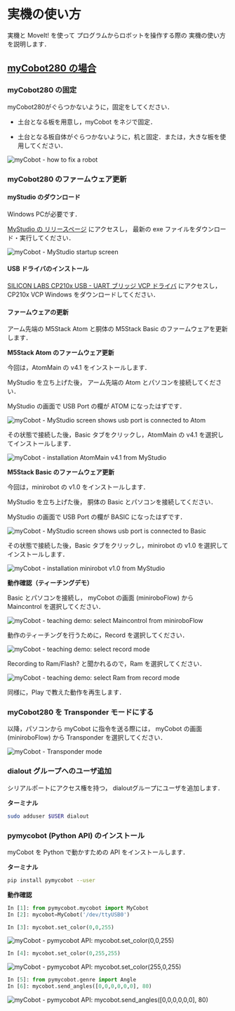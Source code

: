 
# 実機の使い方

実機と MoveIt! を使って
プログラムからロボットを操作する際の
実機の使い方を説明します．

<a id="start-mycobot-moveit-real-robot"></a>

## <a href="#start-mycobot-moveit-real-robot">myCobot280 の場合 </a>

### myCobot280 の固定

myCobot280がぐらつかないように，固定をしてください．

- 土台となる板を用意し，myCobot をネジで固定．

- 土台となる板自体がぐらつかないように，机と固定．または，大きな板を使用してください．

![myCobot - how to fix a robot](images/melodic/mycobot-how-to-fix-a-robot.png)

### myCobot280 のファームウェア更新

#### myStudio のダウンロード

Windows PCが必要です．

[MyStudio の リリースページ](https://github.com/elephantrobotics/MyStudio/releases)
にアクセスし，
最新の exe ファイルをダウンロード・実行してください．

![myCobot - MyStudio startup screen](images/melodic/mycobot-mystudio-startup-screen.png)

#### USB ドライバのインストール

[SILICON LABS CP210x USB - UART ブリッジ VCP ドライバ](https://jp.silabs.com/developers/usb-to-uart-bridge-vcp-drivers?tab=downloads)
にアクセスし，
CP210x VCP Windows をダウンロードしてください．

#### ファームウェアの更新

アーム先端の M5Stack Atom と胴体の M5Stack Basic のファームウェアを更新します．

**M5Stack Atom のファームウェア更新**

今回は，AtomMain の v4.1 をインストールします．

MyStudio を立ち上げた後，
アーム先端の Atom とパソコンを接続してください．

MyStudio の画面で USB Port の欄が ATOM になったはずです．

![myCobot - MyStudio screen shows usb port is connected to Atom](images/melodic/mycobot-mystudio-screen-shows-usb-port-is-connected-to-atom.png)

その状態で接続した後，Basic タブをクリックし，AtomMain の v4.1 を選択してインストールします．

![myCobot - installation AtomMain v4.1 from MyStudio](images/melodic/mycobot-installation-atommain-v4-1-from-mystudio.png)

**M5Stack Basic のファームウェア更新**

今回は，minirobot の v1.0 をインストールします．

MyStudio を立ち上げた後，
胴体の Basic とパソコンを接続してください．

MyStudio の画面で USB Port の欄が BASIC になったはずです．

![myCobot - MyStudio screen shows usb port is connected to Basic](images/melodic/mycobot-mystudio-screen-shows-usb-port-is-connected-to-basic.png)

その状態で接続した後，Basic タブをクリックし，minirobot の v1.0 を選択してインストールします．

![myCobot - installation minirobot v1.0 from MyStudio](images/melodic/mycobot-installation-minirobot-v1-0-from-mystudio.png)

**動作確認（ティーチングデモ）**

Basic とパソコンを接続し，
myCobot の画面 (miniroboFlow) から Maincontrol を選択してください．

![myCobot - teaching demo: select Maincontrol from miniroboFlow](images/melodic/mycobot-teaching-demo-1-select-maincontrol-from-miniroboflow.png)

動作のティーチングを行うために，Record を選択してください．

![myCobot - teaching demo: select record mode](images/melodic/mycobot-teaching-demo-2-select-record-mode.png)

Recording to Ram/Flash? と聞かれるので，Ram を選択してください．

![myCobot - teaching demo: select Ram from record mode](images/melodic/mycobot-teaching-demo-3-select-ram-from-record-mode.png)

同様に，Play で教えた動作を再生します．

### myCobot280 を Transponder モードにする

以降，パソコンから myCobot に指令を送る際には，
myCobot の画面 (miniroboFlow) から Transponder を選択してください．

![myCobot - Transponder mode](images/melodic/mycobot-transponder-mode.png)

### dialout グループへのユーザ追加

シリアルポートにアクセス権を持つ，
dialoutグループにユーザを追加します．

**ターミナル**

```bash
sudo adduser $USER dialout 
```

### pymycobot (Python API) のインストール

myCobot を Python で動かすための API をインストールします．

**ターミナル**

```bash
pip install pymycobot --user
```

**動作確認**

```python
In [1]: from pymycobot.mycobot import MyCobot
In [2]: mycobot=MyCobot('/dev/ttyUSB0')
```

```python
In [3]: mycobot.set_color(0,0,255)
```

![myCobot - pymycobot API: mycobot.set_color(0,0,255)](images/melodic/mycobot-pymycobot-api-setcolor-0-0-255.png)

```python
In [4]: mycobot.set_color(0,255,255)
```

![myCobot - pymycobot API: mycobot.set_color(255,0,255)](images/melodic/mycobot-pymycobot-api-setcolor-0-255-255.png)

```python
In [5]: from pymycobot.genre import Angle
In [6]: mycobot.send_angles([0,0,0,0,0,0], 80)
```

![myCobot - pymycobot API: mycobot.send_angles([0,0,0,0,0,0], 80)](images/melodic/mycobot-pymycobot-api-send-angles-to-reset-pose.png)
